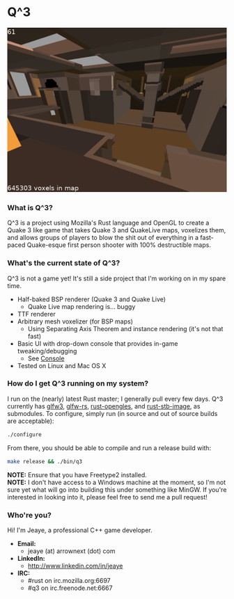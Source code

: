 Q^3
===
![Screenshot](pics/012_1_no_wire.png)

### What is Q^3?
Q^3 is a project using Mozilla's Rust language and OpenGL to create a Quake 3 like game that takes 
Quake 3 and QuakeLive maps, voxelizes them, and allows groups of players to blow the shit out 
of everything in a fast-paced Quake-esque first person shooter with 100% destructible maps.

### What's the current state of Q^3?
Q^3 is not a game yet! It's still a side project that I'm working on in my spare time.  
* Half-baked BSP renderer (Quake 3 and Quake Live)
  * Quake Live map rendering is... buggy
* TTF renderer
* Arbitrary mesh voxelizer (for BSP maps)
  * Using Separating Axis Theorem and instance rendering (it's not that fast)
* Basic UI with drop-down console that provides in-game tweaking/debugging
  * See [Console](https://github.com/Jeaye/q3/wiki/Console)
* Tested on Linux and Mac OS X

### How do I get Q^3 running on my system?
I run on the (nearly) latest Rust master; I generally pull every few days. Q^3 currently has 
[glfw3](https://github.com/glfw/glfw), 
[glfw-rs](https://github.com/Jeaye/glfw-rs), 
[rust-opengles](https://github.com/Jeaye/rust-opengles), and 
[rust-stb-image](https://github.com/mozilla-servo/rust-stb-image), 
as submodules. To configure, simply run (in source and out of source builds are acceptable):  
```bash
./configure
```
From there, you should be able to compile and run a release build with:  
```bash
make release && ./bin/q3
```
**NOTE:** Ensure that you have Freetype2 installed.  
**NOTE:** I don't have access to a Windows machine at the moment, so I'm not sure yet what will go into building 
this under something like MinGW. If you're interested in looking into it, please feel free to send me a pull
request!


### Who're you?
Hi! I'm Jeaye, a professional C++ game developer.  
* **Email:**
  * jeaye (at) arrownext (dot) com  
* **LinkedIn:**
  * http://www.linkedin.com/in/jeaye  
* **IRC:**
  * #rust on irc.mozilla.org:6697 
  * #q3 on irc.freenode.net:6667 

